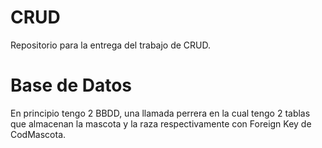 # CRUD
Repositorio para la entrega del trabajo de CRUD.

# Base de Datos
 En principio tengo 2 BBDD, una llamada perrera en la cual tengo 2 tablas que almacenan la mascota y la raza respectivamente con Foreign Key de CodMascota.
 
 
